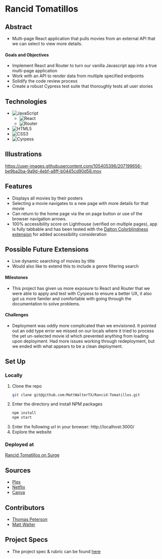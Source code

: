 # Rancid Tomatillos

## Abstract
- Multi-page React application that pulls movies from an external API that we can select to view more details.

#### Goals and Objectives

- Implement React and Router to turn our vanilla Javascript app into a true multi-page application
- Work with an API to render data from multiple specified endpoints
- Solidify the code review process
- Create a robust Cypress test suite that thoroughly tests all user stories

## Technologies
- ![JavaScript](https://img.shields.io/badge/javascript-%23323330.svg?style=for-the-badge&logo=javascript&logoColor=%23F7DF1E)
   - ![React](https://img.shields.io/badge/react-%23323330.svg?style=for-the-badge&logo=react&logoColor=%23F7DF1E)
   - ![Router](https://img.shields.io/badge/router-%23323330.svg?style=for-the-badge&logo=react-router&logoColor=%CA4245)
- ![HTML5](https://img.shields.io/badge/html5-%23E34F26.svg?style=for-the-badge&logo=html5&logoColor=white)
- ![CSS3](https://img.shields.io/badge/css3-%231572B6.svg?style=for-the-badge&logo=css3&logoColor=white)
- ![Cyrpess](https://img.shields.io/badge/cypress-%1004E9F.svg?style=for-the-badge&logo=cypress&logoColor=%23F7DF1E)

## Illustrations

https://user-images.githubusercontent.com/105405396/207199656-be9ba2ba-9a9d-4ebf-a8ff-b0445cd90d58.mov



## Features
- Displays all movies by their posters
- Selecting a movie navigates to a new page with more details for that movie
- Can return to the home page via the on page button or use of the browser navigation arrows.
- 100% accessibility score on Lighthouse (verified on multiple pages), app is fully tabbable and has been tested with the [Dalton Colorblindness extension](https://chrome.google.com/webstore/detail/colorblind-dalton-for-goo/afcafnelafcgjinkaeohkalmfececool?hl=en) for added accessibility consideration

## Possible Future Extensions
- Live dynamic searching of movies by title
- Would also like to extend this to include a genre filtering search

#### Milestones
- This project has given us more exposure to React and Router that we were able to apply and test with Cyrpess to ensure a better UX, it also got us more familer and comfortable with going through the documentation to solve problems. 

#### Challenges 
- Deployment was oddly more complicated than we envisioned. It pointed out an odd type error we missed on our locals where it tried to process the yet un-selected movie id which prevented anything from loading upon deployment. Had more issues working through redeployment, but we ended with what appears to be a clean deployment.

## Set Up

### Locally

1. Clone the repo
   ```sh
   git clone git@github.com:MattWalterTX/Rancid-Tomatillos.git
   ```
2. Enter the directory and install NPM packages
   ```sh
   npm install
   npm start
   ``` 
3. Enter the following url in your browser: http://localhost:3000/
4. Explore the website

### Deployed at
   
[Rancid Tomatillos on Surge](https://lostomatillos.surge.sh/)

## Sources
  - [Plex](http://www.plex.tv/)
  - [Netflix](http://www.netflix.com)
  - [Canva](https://www.canva.com/)

## Contributors
  - [Thomas Peterson](https://github.com/thomedpete)
  - [Matt Walter](https://github.com/MattWalterTX)

## Project Specs
  - The project spec & rubric can be found [here](https://frontend.turing.edu/projects/module-3/rancid-tomatillos-v3.html)
